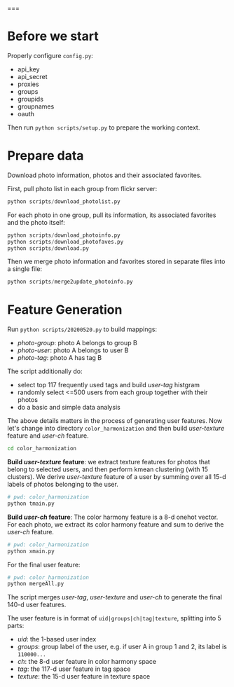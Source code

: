 ===
# Before we start
Properly configure `config.py`:  
- api_key
- api_secret
- proxies
- groups
- groupids
- groupnames
- oauth

Then run `python scripts/setup.py` to prepare the working context.

# Prepare data
Download photo information, photos and their associated favorites.

First, pull photo list in each group from flickr server:
```python
python scripts/download_photolist.py 
```

For each photo in one group, pull its information, its associated favorites and the photo itself:
```python
python scripts/download_photoinfo.py 
python scripts/download_photofaves.py 
python scripts/download.py 
```

Then we merge photo information and favorites stored in separate files into a single file:
```python
python scripts/merge2update_photoinfo.py
```

# Feature Generation
Run `python scripts/20200520.py` to build mappings:  
- *photo-group*: photo A belongs to group B
- *photo-user*: photo A belongs to user B
- *photo-tag*: photo A has tag B

The script additionally do:
- select top 117 frequently used tags and build *user-tag* histgram
- randomly select <=500 users from each group together with their photos
- do a basic and simple data analysis

The above details matters in the process of generating user features. Now let's change into directory `color_harmonization` and then build *user-texture* feature and *user-ch* feature.
```sh
cd color_harmonization
```

**Build *user-texture* feature**: we extract texture features for photos that belong to selected users, and then perform kmean clustering (with 15 clusters). We derive *user-texture* feature of a user by summing over all 15-d labels of photos belonging to the user.
```python
# pwd: color_harmonization
python tmain.py
```

**Build *user-ch* feature**: The color harmony feature is a 8-d onehot vector. For each photo, we extract its color harmony feature and sum to derive the *user-ch* feature.
```python
# pwd: color_harmonization
python xmain.py
```

For the final user feature:
```python
# pwd: color_harmonization
python mergeAll.py
```
The script merges *user-tag*, *user-texture* and *user-ch* to generate the final 140-d user features.

The user feature is in format of `uid|groups|ch|tag|texture`, splitting into 5 parts:
- *uid*: the 1-based user index
- *groups*: group label of the user, e.g. if user A in group 1 and 2, its label is `110000...`
- *ch*: the 8-d user feature in color harmony space
- *tag*: the 117-d user feature in tag space
- *texture*: the 15-d user feature in texture space




